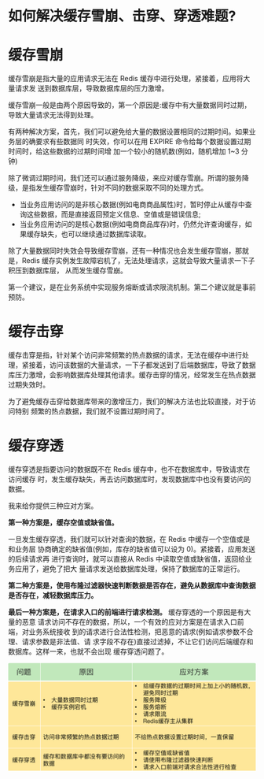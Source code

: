 # 如何解决缓存雪崩、击穿、穿透难题?

# 缓存雪崩

缓存雪崩是指大量的应用请求无法在 Redis 缓存中进行处理，紧接着，应用将大量请求发 送到数据库层，导致数据库层的压力激增。

缓存雪崩一般是由两个原因导致的，第一个原因是:缓存中有大量数据同时过期，导致大量请求无法得到处理。

有两种解决方案，首先，我们可以避免给大量的数据设置相同的过期时间。如果业务层的确要求有些数据同 时失效，你可以在用 EXPIRE 命令给每个数据设置过期时间时，给这些数据的过期时间增 加一个较小的随机数(例如，随机增加 1~3 分钟)

除了微调过期时间，我们还可以通过服务降级，来应对缓存雪崩。所谓的服务降级，是指发生缓存雪崩时，针对不同的数据采取不同的处理方式。

- 当业务应用访问的是非核心数据(例如电商商品属性)时，暂时停止从缓存中查询这些数据，而是直接返回预定义信息、空值或是错误信息;
- 当业务应用访问的是核心数据(例如电商商品库存)时，仍然允许查询缓存，如果缓存缺失，也可以继续通过数据库读取。

除了大量数据同时失效会导致缓存雪崩，还有一种情况也会发生缓存雪崩，那就是，Redis 缓存实例发生故障宕机了，无法处理请求，这就会导致大量请求一下子积压到数据库层， 从而发生缓存雪崩。

第一个建议，是在业务系统中实现服务熔断或请求限流机制。第二个建议就是事前预防。

# 缓存击穿

缓存击穿是指，针对某个访问非常频繁的热点数据的请求，无法在缓存中进行处理，紧接着，访问该数据的大量请求，一下子都发送到了后端数据库，导致了数据库压力激增，会影响数据库处理其他请求。缓存击穿的情况，经常发生在热点数据过期失效时。

为了避免缓存击穿给数据库带来的激增压力，我们的解决方法也比较直接，对于访问特别 频繁的热点数据，我们就不设置过期时间了。

# 缓存穿透

缓存穿透是指要访问的数据既不在 Redis 缓存中，也不在数据库中，导致请求在访问缓存 时，发生缓存缺失，再去访问数据库时，发现数据库中也没有要访问的数据。

我来给你提供三种应对方案。

**第一种方案是，缓存空值或缺省值。**

一旦发生缓存穿透，我们就可以针对查询的数据，在 Redis 中缓存一个空值或是和业务层 协商确定的缺省值(例如，库存的缺省值可以设为 0)。紧接着，应用发送的后续请求再 进行查询时，就可以直接从 Redis 中读取空值或缺省值，返回给业务应用了，避免了把大 量请求发送给数据库处理，保持了数据库的正常运行。

**第二种方案是，使用布隆过滤器快速判断数据是否存在，避免从数据库中查询数据是否存在，减轻数据库压力。**

**最后一种方案是，在请求入口的前端进行请求检测。** 缓存穿透的一个原因是有大量的恶意 请求访问不存在的数据，所以，一个有效的应对方案是在请求入口前端，对业务系统接收 到的请求进行合法性检测，把恶意的请求(例如请求参数不合理、请求参数是非法值、请 求字段不存在)直接过滤掉，不让它们访问后端缓存和数据库。这样一来，也就不会出现 缓存穿透问题了。


![img](./assets/image-20220311184842520.png)





